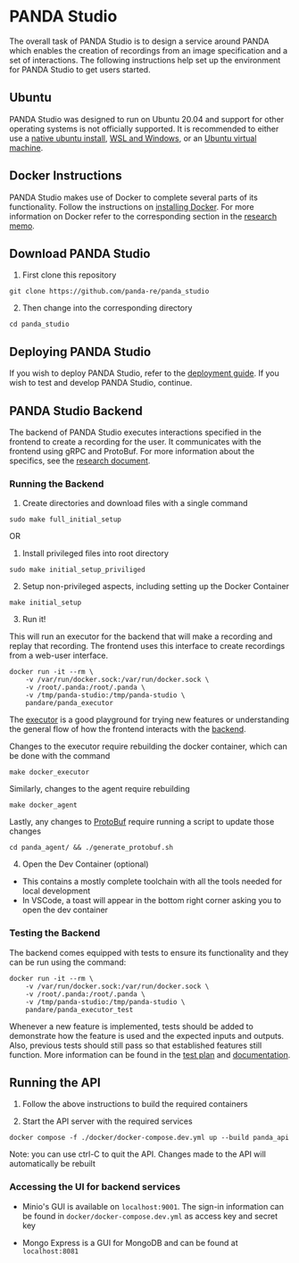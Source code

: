 # PANDA Studio

The overall task of PANDA Studio is to design a service around PANDA which enables the creation of recordings from an image specification and a set of interactions. The following instructions help set up the environment for PANDA Studio to get users started.

## Ubuntu

PANDA Studio was designed to run on Ubuntu 20.04 and support for other operating systems is not officially supported. It is recommended to either use a [native ubuntu install](https://releases.ubuntu.com/focal/), [WSL and Windows](https://learn.microsoft.com/en-us/windows/wsl/install), or an [Ubuntu virtual machine](https://ubuntu.com/tutorials/how-to-run-ubuntu-desktop-on-a-virtual-machine-using-virtualbox#1-overview).

## Docker Instructions

PANDA Studio makes use of Docker to complete several parts of its functionality. Follow the instructions on [installing Docker](https://www.docker.com/products/docker-desktop/). For more information on Docker refer to the corresponding section in the [research memo](docs/Research.md).

## Download PANDA Studio

1. First clone this repository

```
git clone https://github.com/panda-re/panda_studio
```

2. Then change into the corresponding directory

```
cd panda_studio
```

## Deploying PANDA Studio

If you wish to deploy PANDA Studio, refer to the [deployment guide](/DEPLOYMENT.md). If you wish to test and develop PANDA Studio, continue.

## PANDA Studio Backend 

The backend of PANDA Studio executes interactions specified in the frontend to create a recording for the user. It communicates with the frontend using gRPC and ProtoBuf. For more information about the specifics, see the [research document](/docs/Research.md).

### Running the Backend

1. Create directories and download files with a single command 
```
sudo make full_initial_setup
```

OR

1. Install privileged files into root directory
```
sudo make initial_setup_priviliged
```

2. Setup non-privileged aspects, including setting up the Docker Container
```
make initial_setup
```

3. Run it!

This will run an executor for the backend that will make a recording and replay that recording. The frontend uses this interface to create recordings from a web-user interface.

```
docker run -it --rm \
    -v /var/run/docker.sock:/var/run/docker.sock \
    -v /root/.panda:/root/.panda \
    -v /tmp/panda-studio:/tmp/panda-studio \
    pandare/panda_executor
```

The [executor](/cmd/panda_executor/panda_executor.go) is a good playground for trying new features or understanding the general flow of how the frontend interacts with the [backend](/panda_agent/).

Changes to the executor require rebuilding the docker container, which can be done with the command
```
make docker_executor
```
Similarly, changes to the agent require rebuilding
```
make docker_agent
```
Lastly, any changes to [ProtoBuf](/panda_agent/proto/panda_agent.proto) require running a script to update those changes
```
cd panda_agent/ && ./generate_protobuf.sh
```

4. Open the Dev Container (optional)

- This contains a mostly complete toolchain with all the tools needed for local development
- In VSCode, a toast will appear in the bottom right corner asking you to open the dev container

### Testing the Backend

The backend comes equipped with tests to ensure its functionality and they can be run using the command:
```
docker run -it --rm \
    -v /var/run/docker.sock:/var/run/docker.sock \
    -v /root/.panda:/root/.panda \
    -v /tmp/panda-studio:/tmp/panda-studio \
    pandare/panda_executor_test
```

Whenever a new feature is implemented, tests should be added to demonstrate how the feature is used and the expected inputs and outputs. Also, previous tests should still pass so that established features still function. More information can be found in the [test plan](/docs/Test_Plan.md) and [documentation](./cmd/panda_executor_test/README.md).

## Running the API

1. Follow the above instructions to build the required containers

2. Start the API server with the required services
```
docker compose -f ./docker/docker-compose.dev.yml up --build panda_api
```

Note: you can use ctrl-C to quit the API. Changes made to the API will automatically be rebuilt

### Accessing the UI for backend services

- Minio's GUI is available on `localhost:9001`. The sign-in information can be found in `docker/docker-compose.dev.yml` as access key and secret key

- Mongo Express is a GUI for MongoDB and can be found at `localhost:8081`
